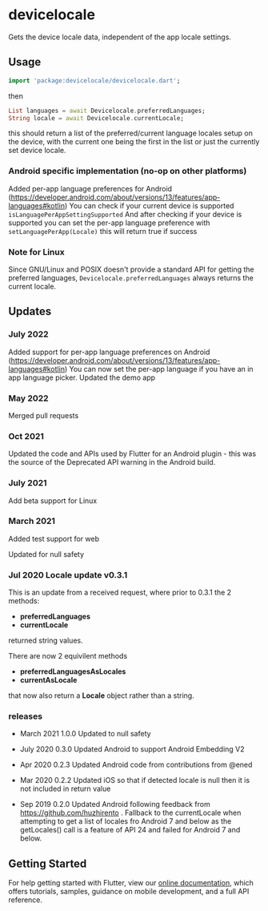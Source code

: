 # devicelocale

Gets the device locale data, independent of the app locale settings.

## Usage

```dart
import 'package:devicelocale/devicelocale.dart';
```

then

```dart
List languages = await Devicelocale.preferredLanguages;
String locale = await Devicelocale.currentLocale;
```

this should return a list of the preferred/current language locales setup on the device, with the current one being the first in the list or just the currently set device locale.

### Android specific implementation (no-op on other platforms)
Added per-app language preferences for Android (https://developer.android.com/about/versions/13/features/app-languages#kotlin)
You can check if your current device is supported `isLanguagePerAppSettingSupported`
And after checking if your device is supported you can set the per-app language preference with `setLanguagePerApp(Locale)` this will return true if success

### Note for Linux

Since GNU/Linux and POSIX doesn't provide a standard API for getting the preferred languages, `Devicelocale.preferredLanguages` always returns the current locale.

## Updates

### July 2022
Added support for per-app language preferences on Android (https://developer.android.com/about/versions/13/features/app-languages#kotlin)
You can now set the per-app language if you have an in app language picker.
Updated the demo app

### May 2022
Merged pull requests

### Oct 2021
Updated the code and APIs used by Flutter for an Android plugin - this was the source of the Deprecated API warning in the Android build.

### July 2021
Add beta support for Linux

### March 2021

Added test support for web

Updated for null safety

### Jul 2020 Locale update v0.3.1

This is an update from a received request, where prior to 0.3.1  the 2 methods:

- **preferredLanguages**
- **currentLocale**

returned string values.

There are now 2 equivilent methods

- **preferredLanguagesAsLocales**
- **currentAsLocale**

that now also return a **Locale** object rather than a string.

### releases

- March 2021 1.0.0 Updated to null safety

- July 2020 0.3.0 Updated Android to support Android Embedding V2

- Apr 2020 0.2.3 Updated Android code from contributions from @ened

- Mar 2020 0.2.2 Updated iOS so that if detected locale is null then it is not included in return value

- Sep 2019 0.2.0 Updated Android following feedback from https://github.com/huzhirento . Fallback to the currentLocale when attempting to get a list of locales fro Android 7 and below as the getLocales() call is a feature of API 24 and failed for Android 7 and below.

## Getting Started

For help getting started with Flutter, view our
[online documentation](https://flutter.io/docs), which offers tutorials,
samples, guidance on mobile development, and a full API reference.
